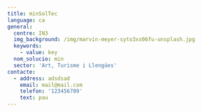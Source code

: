 ```yaml
---
title: minSolTec
language: ca
general:
  centre: IN3
  img_background: /img/marvin-meyer-syto3xs06fu-unsplash.jpg
  keywords:
    - value: key
  nom_solucio: min
  sector: 'Art, Turisme i Llengües'
contacte:
  - address: adsdsad
    email: mail@mail.com
    telefon: '123456789'
    text: pau
---
```


